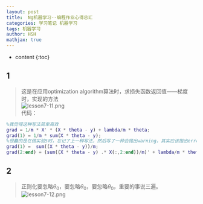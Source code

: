```yaml
---
layout: post
title:  Ng机器学习--编程作业心得总汇
categories: 学习笔记 机器学习
tags: 机器学习
author: HSH
mathjax: true
---
```


* content
{:toc}






## 1
>这是在应用optimization algorithm算法时，求损失函数返回值——梯度时，实现的方法  
>![lesson7-11.png](http://octtw77pk.bkt.clouddn.com//public/upload/lesson7-11.png)  
>代码：  
>
```matlab
%我觉得这种写法简单高效
grad = 1/m * X' * (X * theta - y) + lambda/m * theta;
grad(1) = 1/m * sum(X * theta - y);
%很蠢的是在做实验5时，忘记了上一种写法，然后写了一种会抛出warning，其实应该抛出error的写法。
grad(1) =  sum((X * theta - y))/m;
grad(2:end) = (sum((X * theta - y) .* X(:,2:end))/m)' + lambda/m * theta(2:end);
```
>


## 2
>正则化要忽略$\theta_0$，要忽略$\theta_0$，要忽略$\theta_0$，重要的事说三遍。  
>![lesson7-12.png](http://octtw77pk.bkt.clouddn.com//public/upload/lesson7-12.png)


